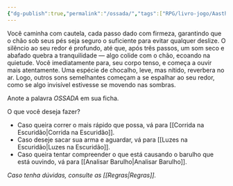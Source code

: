 ```yaml
---
{"dg-publish":true,"permalink":"/ossada/","tags":["RPG/livro-jogo/Aasthar/story-points"],"created":"2024-12-23T15:14:44.075-05:00","updated":"2025-01-08T16:14:25.651-05:00"}
---
```



Você caminha com cautela, cada passo dado com firmeza, garantindo que o chão sob seus pés seja seguro o suficiente para evitar qualquer deslize. O silêncio ao seu redor é profundo, até que, após três passos, um som seco e abafado quebra a tranquilidade — algo colide com o chão, ecoando na quietude. Você imediatamente para, seu corpo tenso, e começa a ouvir mais atentamente. Uma espécie de chocalho, leve, mas nítido, reverbera no ar. Logo, outros sons semelhantes começam a se espalhar ao seu redor, como se algo invisível estivesse se movendo nas sombras.

Anote a palavra *OSSADA* em sua ficha.

O que você deseja fazer?

- Caso queira correr o mais rápido que possa, vá para [[Corrida na Escuridão\|Corrida na Escuridão]].
- Caso deseje sacar sua arma e aguardar, vá para [[Luzes na Escuridão\|Luzes na Escuridão]].
- Caso queira tentar compreender o que está causando o barulho que está ouvindo, vá para [[Analisar Barulho\|Analisar Barulho]].

*Caso tenha dúvidas, consulte as [[Regras\|Regras]].*
